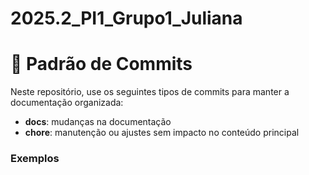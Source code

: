 # 2025.2_PI1_Grupo1_Juliana
# 📌 Padrão de Commits

Neste repositório, use os seguintes tipos de commits para manter a documentação organizada:

- **docs**: mudanças na documentação  
- **chore**: manutenção ou ajustes sem impacto no conteúdo principal  

### Exemplos


